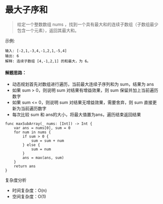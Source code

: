 # 最大子序和

> 给定一个整数数组 nums ，找到一个具有最大和的连续子数组（子数组最少包含一个元素），返回其最大和。


示例:

```
输入: [-2,1,-3,4,-1,2,1,-5,4]
输出: 6
解释: 连续子数组 [4,-1,2,1] 的和最大，为 6。
```



#### 解题思路：

- 动态规划首先对数组进行遍历，当前最大连续子序列和为 sum，结果为 ans
- 如果 sum > 0，则说明 sum 对结果有增益效果，则 sum 保留并加上当前遍历数字
- 如果 sum <= 0，则说明 sum 对结果无增益效果，需要舍弃，则 sum 直接更新为当前遍历数字
- 每次比较 sum 和 ans的大小，将最大值置为ans，遍历结束返回结果



```
func maxSubArray(_ nums: [Int]) -> Int {
    var ans = nums[0], sum = 0
    for num in nums {
        if sum > 0 {
            sum = sum + num
        } else {
            sum = num
        }
        ans = max(ans, sum)
    }
    return ans
}
```


复杂度分析

- 时间复杂度：O(n)
- 空间复杂度：O(1)